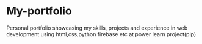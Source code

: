 # My-portfolio
Personal portfolio showcasing my skills, projects and experience in web development using html,css,python firebase etc at power learn project(plp)
